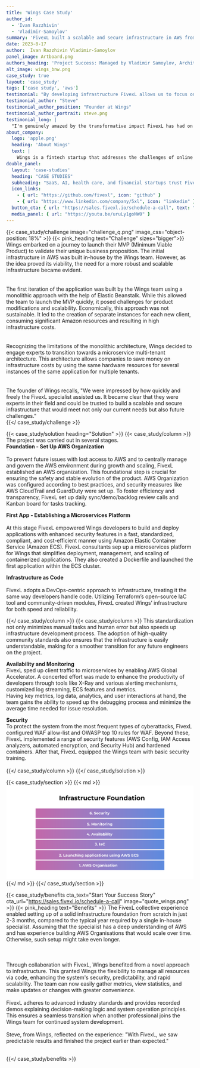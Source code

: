 ```yaml
---
title: 'Wings Case Study'
author_id:
  - 'Ivan Razzhivin'
  - 'Vladimir-Samoylov'
summary: 'FivexL built a scalable and secure infrastructure in AWS from the ground up in just 3 months for a smart expense management service.'
date: 2023-8-17
author:  Ivan Razzhivin Vladimir-Samoylov 
panel_image: Artboard.png
authors_heading: 'Project Success: Managed by Vladimir Samoylov, Architected by Ivan Razzhivin'
alt_image: wings_bnw.png
case_study: true
layout: 'case_study'
tags: ['case study', 'aws']
testimonial: "By developing infrastructure FivexL allows us to focus on our core business: Product development hypothesis testing and roadmap generation."  
testimonial_author: "Steve"
testimonial_author_position: "Founder at Wings"
testimonial_author_portrait: steve.png
testimonial_long: |
  "I'm genuinely amazed by the transformative impact FivexL has had on our team's workflow. In three months, with expertly configured AWS Organization, access control, and streamlined launches of multiple applications via AWS ECS, we've established a solid foundation for our future growth. This implementation has empowered our development team to focus on innovation and rapid iteration."
about_company:
  logo: 'apple.png'
  heading: 'About Wings'
  text: |
    Wings is a fintech startup that addresses the challenges of online payments. They have developed a smart expense anagement service for corporate clients, enabling the issuance of virtual bank cards. The acquaintance between Wings and FivexL began with a problem the startup faced. They lost access to their AWS account and sought help on various platforms and in AWS specialist communities. Confused by responses like 'nothing can be done' and faced with costly, risky proposals, the team was worried they had lost access to their data. FivexL senior consultant Vladimir, after reading about the startup's issues, quickly understood the problem and, on a volunteer basis, helped Wings regain access in just 20 minutes. This marked the beginning of a successful collaboration.
double_panel:
  layout: 'case-studies'
  heading: "CASE STUDIES"
  subheading: "SaaS, AI, health care, and financial startups trust FivexL to build their infrastructure in AWS, empowering their businesses to grow faster. Learn how."
  icon_links:
    - { url: "https://github.com/fivexl", icon: "github" }
    - { url: "https://www.linkedin.com/company/5xl", icon: "linkedin" }
  button_cta: { url: "https://sales.fivexl.io/schedule-a-call", text: "Book a consultation" }
  media_panel: { url: "https://youtu.be/uruLy1goNW0" }
---
```

{{< case_study/challenge  image="challenge_q.png" image_css="object-position: 18%" >}}
{{< pink_heading text="Challenge"  sizes="bigger">}}
Wings embarked on a journey to launch their MVP (Minimum Viable Product) to validate their unique business proposition. The initial infrastructure in AWS was built in-house by the Wings team. However, as the idea proved its viability, the need for a more robust and scalable infrastructure became evident.<br/>  
<br/> 
The first iteration of the application was built by the Wings team using a monolithic approach with the help of Elastic Beanstalk. While this allowed the team to launch the MVP quickly, it posed challenges for product modifications and scalability. Economically, this approach was not sustainable. It led to the creation of separate instances for each new client, consuming significant Amazon resources and resulting in high infrastructure costs.<br/> 
<br/>  
Recognizing the limitations of the monolithic architecture, Wings decided to engage experts to transition towards a microservice multi-tenant architecture. This architecture allows companies to save money on infrastructure costs by using the same hardware resources for several instances of the same application for multiple tenants.<br/>
<br/>  
 The founder of Wings recalls, "We were impressed by how quickly and freely the FivexL specialist assisted us. It became clear that they were experts in their field and could be trusted to build a scalable and secure infrastructure that would meet not only our current needs but also future challenges."  
{{</ case_study/challenge >}}
 
{{< case_study/solution heading="Solution" >}}
{{< case_study/column >}}
The project was carried out in several stages.<br/> 
**Foundation - Set Up AWS Organization**<br/>  
To prevent future issues with lost access to AWS and to centrally manage and govern the AWS environment during growth and scaling, FivexL established an AWS organization. This foundational step is crucial for ensuring the safety and stable evolution of the product. AWS Organization was configured according to best practices, and security measures like AWS CloudTrail and GuardDuty were set up.
To foster efficiency and transparency, FivexL set up daily sync/demo/backlog review calls and Kanban board for tasks tracking.<br/>

**First App - Establishing a Microservices Platform**<br/>   
At this stage FivexL empowered Wings developers to build and deploy applications with enhanced security features in a fast, standardized, compliant, and cost-efficient manner using Amazon Elastic Container Service (Amazon ECS).
FivexL consultants sep up a microservices platform for Wings that simplifies deployment, management, and scaling of containerized applications.  They also created a Dockerfile and launched the first application within the ECS cluster.<br/>  

**Infrastructure as Code**<br/>  
FivexL adopts a DevOps-centric approach to infrastructure, treating it the same way developers handle code. Utilizing Terraform’s open-source IaC tool and community-driven modules, FivexL created Wings’ infrastructure for both speed and reliability.  

{{</ case_study/column >}}
{{< case_study/column >}}
This standardization not only minimizes manual tasks and human error but also speeds up infrastructure development process. The adoption of high-quality community standards also ensures that the infrastructure is easily understandable, making for a smoother transition for any future engineers on the project. <br/> 

**Availability and Monitoring**  
FivexL sped up client traffic to microservices by enabling AWS Global Accelerator. A concerted effort was made to enhance the productivity of developers through tools like X-Ray and various alerting mechanisms, customized log streaming, ECS features and metrics.  
Having key metrics, log data, analytics, and user interactions at hand, the team gains the ability to speed up the debugging process and minimize the average time needed for issue resolution.<br/>

**Security**  
To protect the system from the most frequent types of cyberattacks, FivexL configured WAF allow-list and OWASP top 10 rules for WAF. Beyond these, FivexL implemented a range of security features (AWS Config, IAM Access analyzers, automated encryption, and Security Hub) and hardened containers. After that, FivexL equipped the Wings team with basic security training.<br/>   
{{</ case_study/column >}}
{{</ case_study/solution >}} 

{{< case_study/section >}}
{{< md >}}![diagram](Foundation_w.png){{</ md >}}
{{</ case_study/section >}}

{{< case_study/benefits
    cta_text="Start Your Success Story"
    cta_url="https://sales.fivexl.io/schedule-a-call"
    image="quote_wings.png"
    >}}
{{< pink_heading text="Benefits" >}}
The FivexL collective experience enabled setting up of a solid infrastructure foundation from scratch in just 2-3 months, compared to the typical year required by a single in-house specialist. Assuming that the specialist has a deep understanding of AWS and has experience building AWS Organisations that would scale over time. Otherwise, such setup might take even longer.<br/>  
<br/>  
Through collaboration with FivexL, Wings benefited from a novel approach to infrastructure. This granted Wings the flexibility to manage all resources via code, enhancing the system's security, predictability, and rapid scalability. The team can now easily gather metrics, view statistics, and make updates or changes with greater convenience.<br/>
<br/>
FivexL adheres to advanced industry standards and provides recorded demos explaining decision-making logic and system operation principles. This ensures a seamless transition when another professional joins the Wings team for continued system development.<br/>
<br/>
Steve, from Wings, reflected on the experience: "With FivexL, we saw predictable results and finished the project earlier than expected."<br/> 
<br/>



{{</ case_study/benefits >}}


